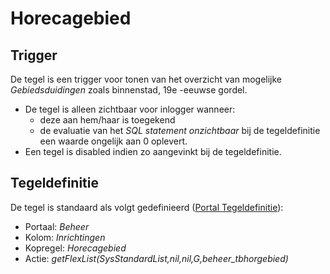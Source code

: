 # Horecagebied

## Trigger

De tegel is een trigger voor tonen van het overzicht van mogelijke *Gebiedsduidingen* zoals binnenstad, 19e -eeuwse gordel.

* De tegel is alleen zichtbaar voor inlogger wanneer:
  * deze aan hem/haar is toegekend
  * de evaluatie van het *SQL statement onzichtbaar* bij de tegeldefinitie een waarde ongelijk aan 0 oplevert.
* Een tegel is disabled indien zo aangevinkt bij de tegeldefinitie.

## Tegeldefinitie

De tegel is standaard als volgt gedefinieerd ([Portal Tegeldefinitie](/docs/instellen_inrichten/portaldefinitie/portal_tegel.md)):

* Portaal: *Beheer*
* Kolom: *Inrichtingen*
* Kopregel: *Horecagebied*
* Actie: *getFlexList(SysStandardList,nil,nil,G,beheer_tbhorgebied)*
